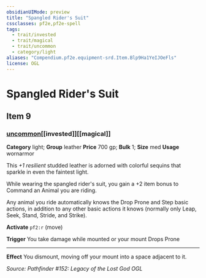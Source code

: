 ```yaml
---
obsidianUIMode: preview
title: "Spangled Rider's Suit"
cssclasses: pf2e,pf2e-spell
tags:
  - trait/invested
  - trait/magical
  - trait/uncommon
  - category/light
aliases: "Compendium.pf2e.equipment-srd.Item.Blp9Ha1YeIJOeFls"
license: OGL
---
```

# Spangled Rider's Suit
## Item 9
### [uncommon](uncommon "Uncommon Rarity Trait")[[invested]][[magical]]

**Category** light; **Group** leather
**Price** 700 gp; 
**Bulk** 1; **Size** med
**Usage** wornarmor

This _+1 resilient_ studded leather is adorned with colorful sequins that sparkle in even the faintest light.

While wearing the spangled rider's suit, you gain a +2 item bonus to Command an Animal you are riding.

Any animal you ride automatically knows the Drop Prone and Step basic actions, in addition to any other basic actions it knows (normally only Leap, Seek, Stand, Stride, and Strike).

**Activate** `pf2:r` (move)

**Trigger** You take damage while mounted or your mount Drops Prone

* * *

**Effect** You dismount, moving off your mount into a space adjacent to it.

*Source: Pathfinder #152: Legacy of the Lost God*
*OGL*